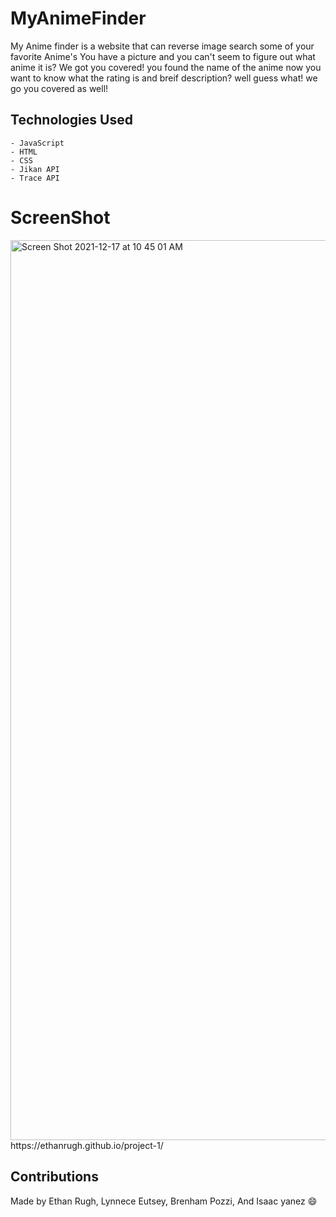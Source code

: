 # MyAnimeFinder
My Anime finder is a website that can reverse image search some of your favorite Anime's
You have a picture and you can't seem to figure out what anime it is? We got you covered!
you found the name of the anime now you want to know what the rating is and breif description?
well guess what! we go you covered as well!

## Technologies Used
    - JavaScript
    - HTML
    - CSS
    - Jikan API
    - Trace API

# ScreenShot
<img width="1440" alt="Screen Shot 2021-12-17 at 10 45 01 AM" src="https://user-images.githubusercontent.com/90470559/146579933-2bfbbc5a-496e-4f31-bb32-974510e00694.png">
https://ethanrugh.github.io/project-1/


## Contributions 
 Made by Ethan Rugh, Lynnece Eutsey, Brenham Pozzi, And Isaac yanez 😄
